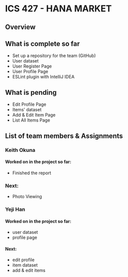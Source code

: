 # ICS 427 - HANA MARKET

## Overview


## What is complete so far
- Set up a repository for the team (GitHub)
- User dataset
- User Register Page
- User Profile Page
- ESLint plugin with IntelliJ IDEA


## What is pending
- Edit Profile Page
- Items' dataset
- Add & Edit Item Page
- List All Items Page


## List of team members & Assignments

### Keith Okuna

#### Worked on in the project so far: 
   - Finished the report
### Next:
   - Photo Viewing 

### Yeji Han

#### Worked on in the project so far: 
   - user dataset
   - profile page
#### Next: 
   - edit profile
   - item dataset
   - add & edit items
